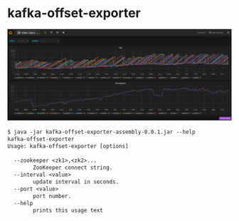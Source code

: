 # kafka-offset-exporter

![screenshot](https://github.com/sayuan/kafka-offset-exporter/raw/master/screenshot.png)

```
$ java -jar kafka-offset-exporter-assembly-0.0.1.jar --help
kafka-offset-exporter
Usage: kafka-offset-exporter [options]

  --zookeeper <zk1>,<zk2>...
        ZooKeeper connect string.
  --interval <value>
        update interval in seconds.
  --port <value>
        port number.
  --help
        prints this usage text
```
